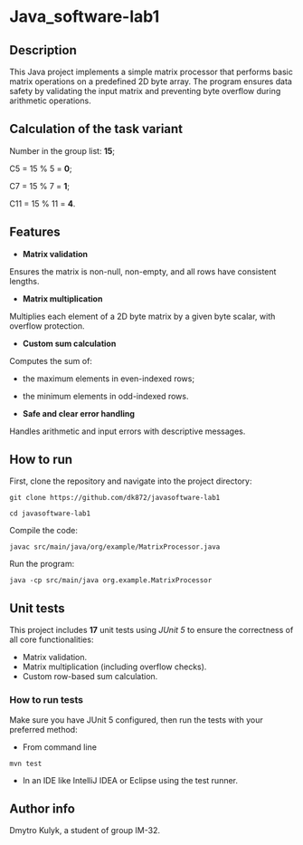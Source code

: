 # Java_software-lab1

## Description
This Java project implements a simple matrix processor that performs basic matrix operations on a predefined 2D byte array. The program ensures data safety by validating the input matrix and preventing byte overflow during arithmetic operations.

## Calculation of the task variant
Number in the group list: **15**;

C5 = 15 % 5 = **0**;

C7 = 15 % 7 = **1**;

C11 = 15 % 11 = **4**.

## Features
- **Matrix validation**

Ensures the matrix is non-null, non-empty, and all rows have consistent lengths.

- **Matrix multiplication**

Multiplies each element of a 2D byte matrix by a given byte scalar, with overflow protection.

- **Custom sum calculation**

Computes the sum of:
  - the maximum elements in even-indexed rows;
  - the minimum elements in odd-indexed rows.

- **Safe and clear error handling**

Handles arithmetic and input errors with descriptive messages.

## How to run
First, clone the repository and navigate into the project directory:
```
git clone https://github.com/dk872/javasoftware-lab1
```
```
cd javasoftware-lab1
```

Compile the code:
```
javac src/main/java/org/example/MatrixProcessor.java
```

Run the program:
```
java -cp src/main/java org.example.MatrixProcessor
```

## Unit tests
This project includes **17** unit tests using *JUnit 5* to ensure the correctness of all core functionalities:
- Matrix validation.
- Matrix multiplication (including overflow checks).
- Custom row-based sum calculation.

### How to run tests
Make sure you have JUnit 5 configured, then run the tests with your preferred method:
  - From command line
  ```
  mvn test
  ```
  - In an IDE like IntelliJ IDEA or Eclipse using the test runner.

## Author info
Dmytro Kulyk, a student of group IM-32.
